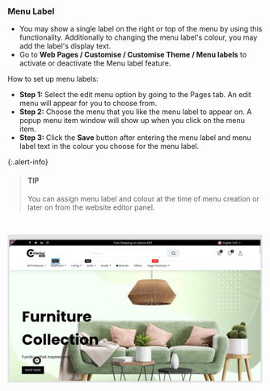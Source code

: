 
### Menu Label



* You may show a single label on the right or top of the menu by using this functionality. Additionally to changing the menu label's colour, you may add the label's display text.
* Go to **Web Pages / Customise / Customise Theme / Menu labels** to activate or deactivate the Menu label feature.


How to set up menu labels:


* **Step 1:** Select the edit menu option by going to the Pages tab. An edit menu will appear for you to choose from.
* **Step 2:** Choose the menu that you like the menu label to appear on. A popup menu item window will show up when you click on the menu item.
* **Step 3:** Click the **Save** button after entering the menu label and menu label text in the colour you choose for the menu label.



{:.alert-info} 
> 
> #### TIP
> 
> You can assign menu label and colour at the time of menu creation or later on from the website editor panel. 
> 
> 
> 


 


![](./images/ml1.png)



